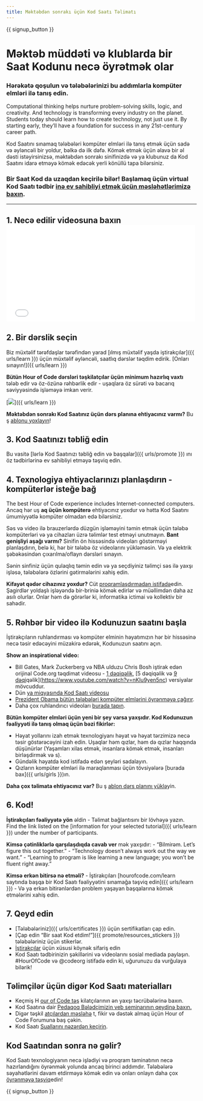 ```yaml
---
title: Məktəbdən sonrakı üçün Kod Saatı Təlimatı
---
```


{{ signup_button }}

# Məktəb müddəti və klublarda bir Saat Kodunu necə öyrətmək olar

### Hərəkətə qoşulun və tələbələrinizi bu addımlarla kompüter elmləri ilə tanış edin.

Computational thinking helps nurture problem-solving skills, logic, and creativity. And technology is transforming every industry on the planet. Students today should learn how to create technology, not just use it. By starting early, they’ll have a foundation for success in any 21st-century career path.

Kod Saatını sınamaq tələbələri kompüter elmləri ilə tanış etmək üçün sadə və əyləncəli bir yoldur, bəlkə də ilk dəfə. Kömək etmək üçün əlavə bir əl dəsti istəyirsinizsə, məktəbdən sonrakı sinifinizdə və ya klubunuz</a> da Kod Saatını idarə etməyə kömək edəcək yerli könüllü tapa bilərsiniz.</p> 

### Bir Saat Kod da uzaqdan keçirilə bilər! Başlamaq üçün virtual Kod Saatı tədbir [inə ev sahibliyi etmək üçün məsləhətlərimizə baxın](https://hourofcode.com/us/how-to/virtual).

* * *

## 1. Necə edilir videosuna baxın <iframe width="500" height="255" src="//www.youtube.com/embed/SrnvvWDm73k" frameborder="0" allowfullscreen></iframe> 

## 2. Bir dərslik seçin

Biz müxtəlif tərəfdaşlar tərəfindən yarad [ılmış müxtəlif yaşda iştirakçılar]({{ urls/learn }}) üçün müxtəlif əyləncəli, saatlıq dərslər təqdim edirik. [Onları sınayın!]({{ urls/learn }})

**Bütün Hour of Code dərsləri təşkilatçılar üçün minimum hazırlıq vaxtı** tələb edir və öz-özünə rəhbərlik edir - uşaqlara öz sürəti və bacarıq səviyyəsində işləməyə imkan verir.

[![](/images/fit-700/tutorials.png)]({{ urls/learn }})

**Məktəbdən sonrakı Kod Saatınız üçün dərs planına ehtiyacınız varmı?** Bu ş [ablonu yoxlayın](/files/AfterschoolEducatorLessonPlanOutline.docx)!

## 3. Kod Saatınızı təbliğ edin

Bu vasitə [lərlə Kod Saatınızı təbliğ edin və başqalar]({{ urls/promote }}) ını öz tədbirlərinə ev sahibliyi etməyə təşviq edin.

## 4. Texnologiya ehtiyaclarınızı planlaşdırın - kompüterlər isteğe bağ

The best Hour of Code experience includes Internet-connected computers. Ancaq hər uş **aq üçün kompüterə** ehtiyacınız yoxdur və hətta Kod Saatını ümumiyyətlə kompüter olmadan edə bilərsiniz.

Səs və video ilə brauzerlərdə düzgün işləməyini təmin etmək üçün tələbə kompüterləri və ya cihazları üzrə təlimlər test etməyi unutmayın. **Bant genişliyi aşağı varmı?** Sinifin ön hissəsində videoları göstərməyi planlaşdırın, belə ki, hər bir tələbə öz videolarını yükləməsin. Və ya elektrik şəbəkəsindən çıxarılma/oflayn dərsləri sınayın.

Sənin sinfiniz üçün qulaqlıq təmin edin və ya seçdiyiniz təlimçi səs ilə yaxşı işləsə, tələbələrə özlərini gətirmələrini xahiş edin.

**Kifayət qədər cihazınız yoxdur?** Cüt [proqramlaşdırmadan istifadə](https://www.youtube.com/watch?v=vgkahOzFH2Q)edin. Şagirdlər yoldaşlı işləyəndə bir-briniə kömək edirlər və müəllimdən daha az asılı olurlar. Onlar həm də görərlər ki, informatika ictimai və kollektiv bir sahədir.

## 5. Rəhbər bir video ilə Kodunuzun saatını başla

İştirakçıların ruhlandırması və kompüter elminin həyatımızın hər bir hissəsinə necə təsir edəcəyini müzakirə edərək, Kodunuzun saatını açın.

**Show an inspirational video:**

- Bill Gates, Mark Zuckerberg və NBA ulduzu Chris Bosh iştirak edən orijinal Code.org təqdimat videosu - [1 dəqiqəlik](https://www.youtube.com/watch?v=qYZF6oIZtfc), [5 dəqiqəlik və [9 dəqi](https://www.youtube.com/watch?v=dU1xS07N-FA)qəlik](https://www.youtube.com/watch?v=nKIu9yen5nc) versiyalar mövcuddur.
- Dün [ya miqyasında Kod Saatı videosu](https://www.youtube.com/watch?v=KsOIlDT145A)
- [Prezident Obama bütün tələbələri kompüter elmlərini öyrənməyə çağırır](https://www.youtube.com/watch?v=6XvmhE1J9PY).
- Daha çox ruhlandırıcı videoları [burada tapın](https://www.youtube.com/playlist?list=PLzdnOPI1iJNfpD8i4Sx7U0y2MccnrNZuP).

**Bütün kompüter elmləri üçün yeni bir şey varsa yaxşıdır. Kod Kodunuzun fəaliyyəti ilə tanış olmaq üçün bəzi fikirlər:**

- Həyat yollarını izah etmək texnologiyanı həyat və həyat tərzimizə necə təsir göstərəcəyini izah edin. Uşaqlar həm qızlar, həm də qızlar haqqında düşünürlər (Yaşamları xilas etmək, insanlara kömək etmək, insanları birləşdirmək və s).
- Gündəlik həyatda kod istifadə edən şeyləri sadalayın.
- Qızların kompüter elmləri ilə maraqlanması üçün tövsiyələrə [burada bax]({{ urls/girls }})ın.

**Daha çox təlimata ehtiyacınız var?** Bu ş [ablon dərs planını yüklə](/files/AfterschoolEducatorLessonPlanOutline.docx)yin.

## 6. Kod!

**İştirakçıları fəaliyyətə yön** əldin - Təlimat bağlantısını bir lövhəyə yazın. Find the link listed on the [information for your selected tutorial]({{ urls/learn }}) under the number of participants.

**Kimsə çətinliklərlə qarşılaşdıqda cavab ver** mək yaxşıdır: - “Bilmirəm. Let’s figure this out together.” - “Technology doesn’t always work out the way we want.” - “Learning to program is like learning a new language; you won’t be fluent right away.”

**Kimsə erkən bitirsə nə etməli?** - İştirakçıları [hourofcode.com/learn saytında başqa bir Kod Saatı fəaliyyətini sınamağa təşviq edin]({{ urls/learn }}) - Və ya erkən bitirənlərdən problem yaşayan başqalarına kömək etmələrini xahiş edin.

## 7. Qeyd edin

- [Tələbələriniz]({{ urls/certificates }}) üçün sertifikatları çap edin.
- [Çap edin “Bir saat Kod etdim!”]({{ promote/resources_stickers }}) tələbələriniz üçün stikerlər.
- [İştirakçılar](https://www.amazon.com/stores/Code/page/8557B2A6-EBF2-4C9F-95C5-C3256FBA0220?ref_=ast_bln) üçün xüsusi köynək sifariş edin
- Kod Saatı tədbirinizin şəkillərini və videolarını sosial mediada paylaşın. #HourOfCode və @codeorg istifadə edin ki, uğurunuzu da vurğulaya bilərik!

## Təlimçilər üçün digər Kod Saatı materialları

- Keçmiş H [our of Code təş](http://www.slideshare.net/TeachCode/hour-of-code-best-practices-for-successful-educators-51273466) kilatçılarının ən yaxşı təcrübələrinə baxın.
- Kod Saatına dair [Pedaqoq Bələdçimizin veb seminarının qeydinə baxın.](https://youtu.be/EJeMeSW2-Mw)
- Digər təşkil [atçılardan məsləhə](http://forum.code.org/c/plc/hour-of-code) t, fikir və dəstək almaq üçün Hour of Code Forumuna baş çəkin.
- Kod Saatı [Suallarını nəzərdən keçirin](https://support.code.org/hc/en-us/categories/200147083-Hour-of-Code).

## Kod Saatından sonra nə gəlir?

Kod Saatı texnologiyanın necə işlədiyi və proqram təminatının necə hazırlandığını öyrənmək yolunda ancaq birinci addımdır. Tələbələrə səyahətlərini davam etdirməyə kömək edin və onları onlayn daha çox [öyrənməyə təşviq](/beyond)edin!

{{ signup_button }}